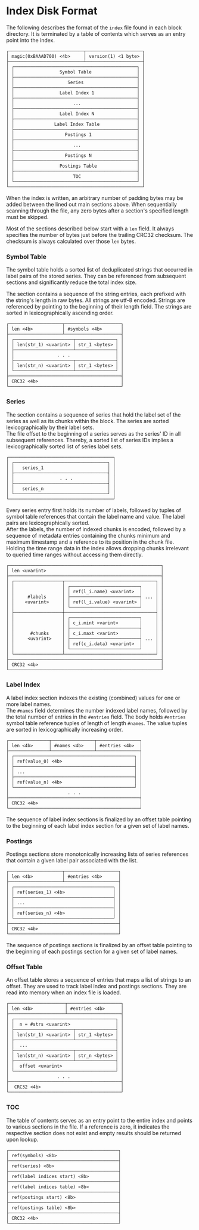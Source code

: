 # Index Disk Format

The following describes the format of the `index` file found in each block directory.
It is terminated by a table of contents which serves as an entry point into the index.

```
┌────────────────────────────┬─────────────────────┐
│ magic(0xBAAAD700) <4b>     │ version(1) <1 byte> │
├────────────────────────────┴─────────────────────┤
│ ┌──────────────────────────────────────────────┐ │
│ │                 Symbol Table                 │ │
│ ├──────────────────────────────────────────────┤ │
│ │                    Series                    │ │
│ ├──────────────────────────────────────────────┤ │
│ │                 Label Index 1                │ │
│ ├──────────────────────────────────────────────┤ │
│ │                      ...                     │ │
│ ├──────────────────────────────────────────────┤ │
│ │                 Label Index N                │ │
│ ├──────────────────────────────────────────────┤ │
│ │               Label Index Table              │ │
│ ├──────────────────────────────────────────────┤ │
│ │                   Postings 1                 │ │
│ ├──────────────────────────────────────────────┤ │
│ │                      ...                     │ │
│ ├──────────────────────────────────────────────┤ │
│ │                   Postings N                 │ │
│ ├──────────────────────────────────────────────┤ │
│ │                 Postings Table               │ │
│ ├──────────────────────────────────────────────┤ │
│ │                      TOC                     │ │
│ └──────────────────────────────────────────────┘ │
└──────────────────────────────────────────────────┘
```

When the index is written, an arbitrary number of padding bytes may be added between the lined out main sections above. When sequentially scanning through the file, any zero bytes after a section's specified length must be skipped.

Most of the sections described below start with a `len` field. It always specifies the number of bytes just before the trailing CRC32 checksum. The checksum is always calculated over those `len` bytes.


### Symbol Table

The symbol table holds a sorted list of deduplicated strings that occurred in label pairs of the stored series. They can be referenced from subsequent sections and significantly reduce the total index size.

The section contains a sequence of the string entries, each prefixed with the string's length in raw bytes. All strings are utf-8 encoded.
Strings are referenced by pointing to the beginning of their length field. The strings are sorted in lexicographically ascending order.

```
┌────────────────────┬─────────────────────┐
│ len <4b>           │ #symbols <4b>       │
├────────────────────┴─────────────────────┤
│ ┌──────────────────────┬───────────────┐ │
│ │ len(str_1) <uvarint> │ str_1 <bytes> │ │
│ ├──────────────────────┴───────────────┤ │
│ │                . . .                 │ │
│ ├──────────────────────┬───────────────┤ │
│ │ len(str_n) <uvarint> │ str_1 <bytes> │ │
│ └──────────────────────┴───────────────┘ │
├──────────────────────────────────────────┤
│ CRC32 <4b>                               │
└──────────────────────────────────────────┘
```


### Series

The section contains a sequence of series that hold the label set of the series as well as its chunks within the block. The series are sorted lexicographically by their label sets.  
The file offset to the beginning of a series serves as the series' ID in all subsequent references. Thereby, a sorted list of series IDs implies a lexicographically sorted list of series label sets.

```
┌───────────────────────────────────────┐
│ ┌───────────────────────────────────┐ │
│ │   series_1                        │ │
│ ├───────────────────────────────────┤ │
│ │                 . . .             │ │
│ ├───────────────────────────────────┤ │
│ │   series_n                        │ │
│ └───────────────────────────────────┘ │
└───────────────────────────────────────┘
```

Every series entry first holds its number of labels, followed by tuples of symbol table references that contain the label name and value. The label pairs are lexicographically sorted.  
After the labels, the number of indexed chunks is encoded, followed by a sequence of metadata entries containing the chunks minimum and maximum timestamp and a reference to its position in the chunk file. Holding the time range data in the index allows dropping chunks irrelevant to queried time ranges without accessing them directly.

```
┌─────────────────────────────────────────────────────────┐
│ len <uvarint>                                           │
├─────────────────────────────────────────────────────────┤
│ ┌──────────────────┬──────────────────────────────────┐ │
│ │                  │ ┌──────────────────────────┐     │ │
│ │                  │ │ ref(l_i.name) <uvarint>  │     │ │
│ │     #labels      │ ├──────────────────────────┤ ... │ │
│ │    <uvarint>     │ │ ref(l_i.value) <uvarint> │     │ │
│ │                  │ └──────────────────────────┘     │ │
│ ├──────────────────┼──────────────────────────────────┤ │
│ │                  │ ┌──────────────────────────┐     │ │
│ │                  │ │ c_i.mint <varint>        │     │ │
│ │                  │ ├──────────────────────────┤     │ │
│ │      #chunks     │ │ c_i.maxt <varint>        │     │ │
│ │     <uvarint>    │ ├──────────────────────────┤ ... │ │
│ │                  │ │ ref(c_i.data) <uvarint>  │     │ │
│ │                  │ └──────────────────────────┘     │ │
│ └──────────────────┴──────────────────────────────────┘ │
├─────────────────────────────────────────────────────────┤
│ CRC32 <4b>                                              │
└─────────────────────────────────────────────────────────┘
```



### Label Index

A label index section indexes the existing (combined) values for one or more label names.  
The `#names` field determines the number indexed label names, followed by the total number of entries in the `#entries` field. The body holds `#entries` symbol table reference tuples of length of length `#names`. The value tuples are sorted in lexicographically increasing order.

```
┌───────────────┬────────────────┬────────────────┐
│ len <4b>      │ #names <4b>    │ #entries <4b>  │
├───────────────┴────────────────┴────────────────┤
│ ┌─────────────────────────────────────────────┐ │
│ │ ref(value_0) <4b>                           │ │
│ ├─────────────────────────────────────────────┤ │
│ │ ...                                         │ │
│ ├─────────────────────────────────────────────┤ │
│ │ ref(value_n) <4b>                           │ │
│ └─────────────────────────────────────────────┘ │
│                      . . .                      │
├─────────────────────────────────────────────────┤
│ CRC32 <4b>                                      │
└─────────────────────────────────────────────────┘
```

The sequence of label index sections is finalized by an offset table pointing to the beginning of each label index section for a given set of label names.

### Postings

Postings sections store monotonically increasing lists of series references that contain a given label pair associated with the list.  

```
┌────────────────────┬────────────────────┐
│ len <4b>           │ #entries <4b>      │
├────────────────────┴────────────────────┤
│ ┌─────────────────────────────────────┐ │
│ │ ref(series_1) <4b>                  │ │
│ ├─────────────────────────────────────┤ │
│ │ ...                                 │ │
│ ├─────────────────────────────────────┤ │
│ │ ref(series_n) <4b>                  │ │
│ └─────────────────────────────────────┘ │
├─────────────────────────────────────────┤
│ CRC32 <4b>                              │
└─────────────────────────────────────────┘
```

The sequence of postings sections is finalized by an offset table pointing to the beginning of each postings section for a given set of label names.

### Offset Table

An offset table stores a sequence of entries that maps a list of strings to an offset. They are used to track label index and postings sections. They are read into memory when an index file is loaded.

```
┌─────────────────────┬────────────────────┐
│ len <4b>            │ #entries <4b>      │
├─────────────────────┴────────────────────┤
│ ┌──────────────────────────────────────┐ │
│ │  n = #strs <uvarint>                 │ │
│ ├──────────────────────┬───────────────┤ │
│ │ len(str_1) <uvarint> │ str_1 <bytes> │ │
│ ├──────────────────────┴───────────────┤ │
│ │  ...                                 │ │
│ ├──────────────────────┬───────────────┤ │
│ │ len(str_n) <uvarint> │ str_n <bytes> │ │
│ ├──────────────────────┴───────────────┤ │
│ │  offset <uvarint>                    │ │
│ └──────────────────────────────────────┘ │
│                  . . .                   │
├──────────────────────────────────────────┤
│  CRC32 <4b>                              │
└──────────────────────────────────────────┘
```


### TOC

The table of contents serves as an entry point to the entire index and points to various sections in the file.
If a reference is zero, it indicates the respective section does not exist and empty results should be returned upon lookup.

```
┌─────────────────────────────────────────┐
│ ref(symbols) <8b>                       │
├─────────────────────────────────────────┤
│ ref(series) <8b>                        │
├─────────────────────────────────────────┤
│ ref(label indices start) <8b>           │
├─────────────────────────────────────────┤
│ ref(label indices table) <8b>           │
├─────────────────────────────────────────┤
│ ref(postings start) <8b>                │
├─────────────────────────────────────────┤
│ ref(postings table) <8b>                │
├─────────────────────────────────────────┤
│ CRC32 <4b>                              │
└─────────────────────────────────────────┘
```
